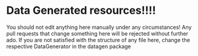 # Data Generated resources!!!!
You should not edit anything here manually under any circumstances! Any pull requests that change something here will be rejected without further ado.
If you are not satisfied with the structure of any file here, change the respective DataGenerator in the datagen package

